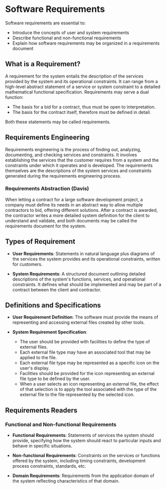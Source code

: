 # Software Requirements

Software requirements are essential to:

- Introduce the concepts of user and system requirements
- Describe functional and non-functional requirements
- Explain how software requirements may be organized in a requirements document

## What is a Requirement?

A requirement for the system entails the description of the services provided by the system and its operational constraints. It can range from a high-level abstract statement of a service or system constraint to a detailed mathematical functional specification. Requirements may serve a dual function:

- The basis for a bid for a contract, thus must be open to interpretation.
- The basis for the contract itself, therefore must be defined in detail.

Both these statements may be called requirements.

## Requirements Engineering

Requirements engineering is the process of finding out, analyzing, documenting, and checking services and constraints. It involves establishing the services that the customer requires from a system and the constraints under which it operates and is developed. The requirements themselves are the descriptions of the system services and constraints generated during the requirements engineering process.

### Requirements Abstraction (Davis)

When letting a contract for a large software development project, a company must define its needs in an abstract way to allow multiple contractors to bid, offering different solutions. After a contract is awarded, the contractor writes a more detailed system definition for the client to understand and validate, and both documents may be called the requirements document for the system.

## Types of Requirement

- **User Requirements**: Statements in natural language plus diagrams of the services the system provides and its operational constraints, written for customers.
  
- **System Requirements**: A structured document outlining detailed descriptions of the system's functions, services, and operational constraints. It defines what should be implemented and may be part of a contract between the client and contractor.

## Definitions and Specifications

- **User Requirement Definition**: The software must provide the means of representing and accessing external files created by other tools.

- **System Requirement Specification**:
  - The user should be provided with facilities to define the type of external files.
  - Each external file type may have an associated tool that may be applied to the file.
  - Each external file type may be represented as a specific icon on the user's display.
  - Facilities should be provided for the icon representing an external file type to be defined by the user.
  - When a user selects an icon representing an external file, the effect of that selection is to apply the tool associated with the type of the external file to the file represented by the selected icon.

## Requirements Readers

### Functional and Non-functional Requirements

- **Functional Requirements**: Statements of services the system should provide, specifying how the system should react to particular inputs and behave in specific situations.

- **Non-functional Requirements**: Constraints on the services or functions offered by the system, including timing constraints, development process constraints, standards, etc.

- **Domain Requirements**: Requirements from the application domain of the system reflecting characteristics of that domain.

